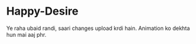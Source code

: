 # Happy-Desire

Ye raha ubaid randi, saari changes upload krdi hain. Animation ko dekhta hun mai aaj phr.
